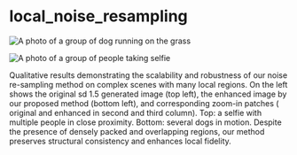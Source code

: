 # local_noise_resampling


![A photo of a group of dog running on the grass](./dogs.png)

![A photo of a group of people taking selfie](./people.png)

Qualitative results demonstrating the scalability and robustness of our noise re-sampling method on complex scenes with many local regions. On the left shows the original sd 1.5 generated image (top left), the enhanced image by our proposed method (bottom left), and corresponding zoom-in patches ( original and enhanced in second and third column). Top: a selfie with multiple people in close proximity. Bottom: several dogs in motion. Despite the presence of densely packed and overlapping regions, our method preserves structural consistency and enhances local fidelity.